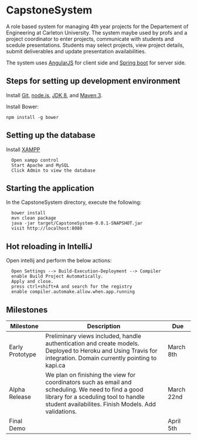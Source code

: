 # CapstoneSystem
A role based system for managing 4th year projects for the Departement of Engineering at Carleton University. The system maybe used by profs and a project coordinator to enter projects, communicate with students and scedule presentations. Students may select projects, view project details, submit deliverables and update presentation availabilities.

The system uses [AngularJS](http://angularjs.org) for client side and [Spring boot](https://projects.spring.io/spring-boot/) for server side.


##	Steps for setting up development environment
Install [Git](http://git-scm.com), [node.js](http://nodejs.org), [JDK 8](https://www.java.com), and [Maven 3](http://maven.apache.org/).


Install Bower:

    npm install -g bower

##	Setting up the database
Install [XAMPP](https://www.apachefriends.org/download.html)

      Open xampp control
      Start Apache and MySQL
      Click Admin to view the database

## Starting the application

In the CapstoneSystem directory, execute the following:

      bower install
      mvn clean package
      java -jar target/CapstoneSystem-0.0.1-SNAPSHOT.jar
      visit http://localhost:8080

## Hot reloading in IntelliJ

Open intellij and perform the below actions:

      Open Settings --> Build-Execution-Deployment --> Compiler  
      enable Build Project Automatically.
      Apply and close.
      press ctrl+shift+A and search for the registry
      enable compiler.automake.allow.when.app.running
      
      
 ## Milestones

| Milestone       | Description                                                                                                                                                                      | Due        |
|-----------------|----------------------------------------------------------------------------------------------------------------------------------------------------------------------------------|------------|
| Early Prototype | Preliminary views included, handle authentication and create models. Deployed to Heroku and Using Travis for integration.  Domain currently pointing to kapi.ca                  | March 8th  |
| Alpha Release   | We plan on finishing the view for coordinators such as email and scheduling. We need to find a good library for a sceduling tool to handle student availabilites. Finish Models. Add validations. | March 22nd |
| Final Demo      |                                                                                                                                                                                  | April 5th  |
